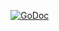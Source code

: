 [![GoDoc](https://godoc.org/github.com/ArchieT/3manchess/inputs/camget?status.svg)](https://godoc.org/github.com/ArchieT/3manchess/inputs/camget)
